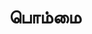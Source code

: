 ---
layout: tagpage
title: "பொம்மை"
tag: பொம்மை
description: "பொம்மை தொடர்புடைய நூல்கள்/கட்டுரைகள்"
robots: noindex
---